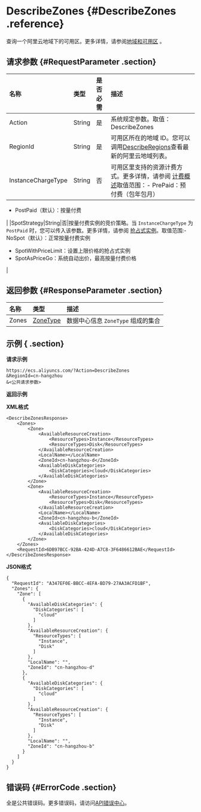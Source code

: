 # DescribeZones {#DescribeZones .reference}

查询一个阿里云地域下的可用区。更多详情，请参阅[地域和可用区](../../../../../../cn.zh-CN/通用参考/地域和可用区.md#) 。

## 请求参数 {#RequestParameter .section}

|名称|类型|是否必需|描述|
|:-|:-|:---|:-|
|Action|String|是|系统规定参数。取值：DescribeZones|
|RegionId|String|是|可用区所在的地域 ID。您可以调用[DescribeRegions](../cn.zh-CN/API参考/地域/DescribeRegions.md#)查看最新的阿里云地域列表。|
|InstanceChargeType|String|否|可用区里支持的资源计费方式。更多详情，请参阅 [计费概述](../cn.zh-CN/产品定价/计费概述.md#)取值范围：-   PrePaid：预付费（包年包月）
-   PostPaid（默认）：按量付费

|
|SpotStrategy|String|否|按量付费实例的竞价策略。当 `InstanceChargeType` 为`PostPaid` 时，您可以传入该参数。更多详情，请参阅 [抢占式实例](../cn.zh-CN/产品简介/实例/抢占式实例.md#)。取值范围:-   NoSpot（默认）：正常按量付费实例
-   SpotWithPriceLimit：设置上限价格的抢占式实例
-   SpotAsPriceGo：系统自动出价，最高按量付费价格

|

## 返回参数 {#ResponseParameter .section}

|名称|类型|描述|
|:-|:-|:-|
|Zones|[ZoneType](cn.zh-CN/API参考/数据类型/ZoneType.md#)|数据中心信息 `ZoneType` 组成的集合|

## 示例 { .section}

**请求示例** 

```
https://ecs.aliyuncs.com/?Action=DescribeZones
&RegionId=cn-hangzhou
&<公共请求参数>
```

**返回示例** 

**XML格式** 

```
<DescribeZonesResponse>
    <Zones>
        <Zone>
            <AvailableResourceCreation>
                <ResourceTypes>Instance</ResourceTypes>
                <ResourceTypes>Disk</ResourceTypes>
            </AvailableResourceCreation>
            <LocalName></LocalName>
            <ZoneId>cn-hangzhou-d</ZoneId>
            <AvailableDiskCategories>
                <DiskCategories>cloud</DiskCategories>
            </AvailableDiskCategories>
        </Zone>
        <Zone>
            <AvailableResourceCreation>
                <ResourceTypes>Instance</ResourceTypes>
                <ResourceTypes>Disk</ResourceTypes>
            </AvailableResourceCreation>
            <LocalName></LocalName>
            <ZoneId>cn-hangzhou-b</ZoneId>
            <AvailableDiskCategories>
                <DiskCategories>cloud</DiskCategories>
            </AvailableDiskCategories>
        </Zone>
    </Zones>
    <RequestId>6DB97BCC-92BA-424D-A7C8-3F6486612BAE</RequestId>
</DescribeZonesResponse>
```

**JSON格式** 

```
{
  "RequestId": "A347EF0E-BBCC-4EFA-BD79-27AA3ACFD1BF",
  "Zones": {
    "Zone": [
      {
        "AvailableDiskCategories": {
          "DiskCategories": [
            "cloud"
          ]
        },
        "AvailableResourceCreation": {
          "ResourceTypes": [
            "Instance",
            "Disk"
          ]
        },
        "LocalName": "",
        "ZoneId": "cn-hangzhou-d"
      },
      {
        "AvailableDiskCategories": {
          "DiskCategories": [
            "cloud"
          ]
        },
        "AvailableResourceCreation": {
          "ResourceTypes": [
            "Instance",
            "Disk"
          ]
        },
        "LocalName": "",
        "ZoneId": "cn-hangzhou-b"
      }
    ]
  }
}
```

## 错误码 {#ErrorCode .section}

全是公共错误码。更多错误码，请访问[API错误中心](https://error-center.aliyun.com/status/product/Ecs)。


